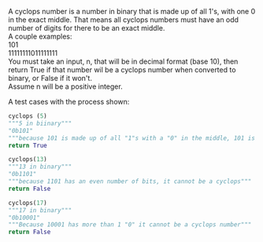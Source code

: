 A cyclops number is a number in binary that is made up of all 1's, with one 0 in the exact middle.  That means all cyclops numbers must have an odd number of digits for there to be an exact middle.   
A couple examples:  
101  
11111111011111111  
You must take an input, n, that will be in decimal format (base 10), then return True if that number wil be a cyclops number when converted to binary, or False if it won't.  
Assume n will be a positive integer.  
  
A test cases with the process shown:
```python
cyclops (5)
"""5 in biinary"""
"0b101"
"""because 101 is made up of all "1"s with a "0" in the middle, 101 is a cyclops number"""
return True

cyclops(13)
"""13 in binary"""
"0b1101"
"""because 1101 has an even number of bits, it cannot be a cyclops"""
return False

cyclops(17)
"""17 in binary"""
"0b10001"
"""Because 10001 has more than 1 "0" it cannot be a cyclops number"""
return False
```

